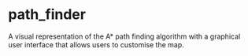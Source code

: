 # path_finder
A visual representation of the A* path finding algorithm with a graphical user interface that allows users to customise the map.
